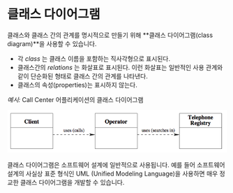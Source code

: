 # 클래스 다이어그램

클래스와 클래스 간의 관계를 명시적으로 만들기 위해 **클래스 다이어그램(class diagram)**을 사용할 수 있습니다.

- 각 *class* 는 클래스 이름을 포함하는 직사각형으로 표시된다.
- 클래스간의 *relations* 는 화살표로 표시된다. 이런 화살표는 일반적인 사용 관계와 같이 단순화된 형태로 클래스 간의 관계를 나타낸다.
- 클래스의 속성(properties)는 표시하지 않는다.

_예시:_ Call Center 어플리케이션의 클래스 다이어그램

![Call Center 클래스 다이어그램](./image/콜센터_클래스다이어그램.png)

클래스 다이어그램은 소프트웨어 설계에 일반적으로 사용됩니다. 예를 들어 소프트웨어 설계의 사실상 표준 형식인 UML (Unified Modeling Language)을 사용하면 매우 정교한 클래스 다이어그램을 개발할 수 있습니다.


